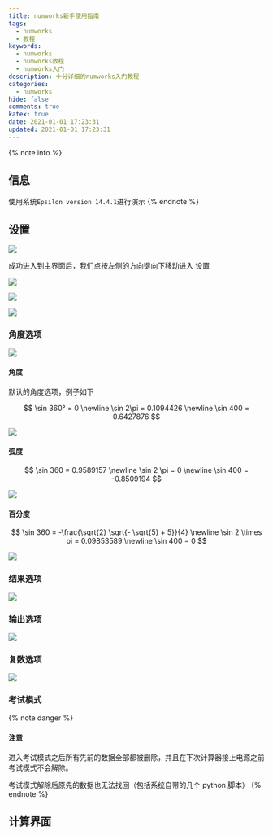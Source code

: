 ```yaml
---
title: numworks新手使用指南
tags:
  - numworks
  - 教程
keywords:
  - numworks
  - numworks教程
  - numworks入门
description: 十分详细的numworks入门教程
categories:
  - numworks
hide: false
comments: true
katex: true
date: 2021-01-01 17:23:31
updated: 2021-01-01 17:23:31
---
```


{% note info %}

## 信息

使用系统`Epsilon version 14.4.1`进行演示
{% endnote %}

## 设置

![](https://cdn-bmyjacks-io.oss-cn-shenzhen.aliyuncs.com/img/20210101162426.png?x-oss-process=style/img)

成功进入到主界面后，我们点按左侧的方向键向下移动进入 设置

![](https://cdn-bmyjacks-io.oss-cn-shenzhen.aliyuncs.com/img/20210101162613.png?x-oss-process=style/img)

![](https://cdn-bmyjacks-io.oss-cn-shenzhen.aliyuncs.com/img/20210101164200.png?x-oss-process=style/img)

![](https://cdn-bmyjacks-io.oss-cn-shenzhen.aliyuncs.com/img/20210101164319.png?x-oss-process=style/img)

### 角度选项

![](https://cdn-bmyjacks-io.oss-cn-shenzhen.aliyuncs.com/img/20210101164451.png?x-oss-process=style/img)

#### 角度

默认的角度选项，例子如下

$$
\sin 360° = 0 \newline
\sin 2\pi = 0.1094426 \newline
\sin 400 = 0.6427876
$$

![](https://cdn-bmyjacks-io.oss-cn-shenzhen.aliyuncs.com/img/20210101165121.png?x-oss-process=style/img)

#### 弧度

$$
\sin 360 = 0.9589157 \newline
\sin 2 \pi = 0 \newline
\sin 400 = -0.8509194
$$

![](https://cdn-bmyjacks-io.oss-cn-shenzhen.aliyuncs.com/img/20210101165906.png?x-oss-process=style/img)

#### 百分度

$$
\sin 360 = -\frac{\sqrt{2} \sqrt{- \sqrt{5} + 5}}{4} \newline
\sin 2 \times pi = 0.09853589 \newline
\sin 400 = 0
$$

![](https://cdn-bmyjacks-io.oss-cn-shenzhen.aliyuncs.com/img/20210101170104.png?x-oss-process=style/img)

### 结果选项

![](https://cdn-bmyjacks-io.oss-cn-shenzhen.aliyuncs.com/img/20210101171226.png?x-oss-process=style/img)

### 输出选项

![](https://cdn-bmyjacks-io.oss-cn-shenzhen.aliyuncs.com/img/20210101171334.png?x-oss-process=style/img)

### 复数选项

![](https://cdn-bmyjacks-io.oss-cn-shenzhen.aliyuncs.com/img/20210101171701.png?x-oss-process=style/img)

### 考试模式

{% note danger %}

#### 注意

进入考试模式之后所有先前的数据全部都被删除，并且在下次计算器接上电源之前考试模式不会解除。

考试模式解除后原先的数据也无法找回（包括系统自带的几个 python 脚本）
{% endnote %}

## 计算界面
